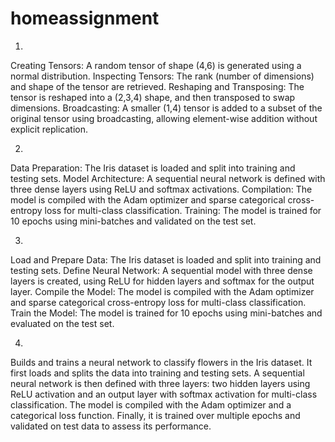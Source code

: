 # homeassignment

1)
Creating Tensors: A random tensor of shape (4,6) is generated using a normal distribution.
Inspecting Tensors: The rank (number of dimensions) and shape of the tensor are retrieved.
Reshaping and Transposing: The tensor is reshaped into a (2,3,4) shape, and then transposed to swap dimensions.
Broadcasting: A smaller (1,4) tensor is added to a subset of the original tensor using broadcasting, allowing element-wise addition without explicit replication.

2)
Data Preparation: The Iris dataset is loaded and split into training and testing sets.
Model Architecture: A sequential neural network is defined with three dense layers using ReLU and softmax activations.
Compilation: The model is compiled with the Adam optimizer and sparse categorical cross-entropy loss for multi-class classification.
Training: The model is trained for 10 epochs using mini-batches and validated on the test set.

3)
Load and Prepare Data: The Iris dataset is loaded and split into training and testing sets.
Define Neural Network: A sequential model with three dense layers is created, using ReLU for hidden layers and softmax for the output layer.
Compile the Model: The model is compiled with the Adam optimizer and sparse categorical cross-entropy loss for multi-class classification.
Train the Model: The model is trained for 10 epochs using mini-batches and evaluated on the test set.

4)
Builds and trains a neural network to classify flowers in the Iris dataset. It first loads and splits the data into training and testing sets. A sequential neural network is then defined with three layers: two hidden layers using ReLU activation and an output layer with softmax activation for multi-class classification. The model is compiled with the Adam optimizer and a categorical loss function. Finally, it is trained over multiple epochs and validated on test data to assess its performance.

